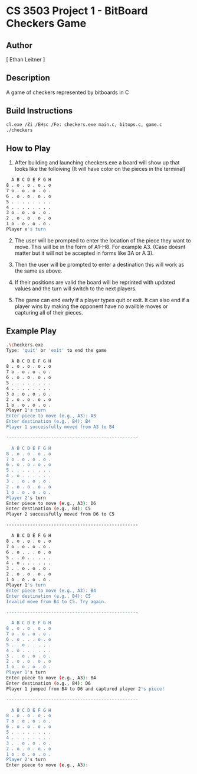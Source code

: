 # CS 3503 Project 1 - BitBoard Checkers Game

## Author
[ Ethan Leitner ]

## Description
A game of checkers represented by bitboards in C

## Build Instructions
```bash
cl.exe /Zi /EHsc /Fe: checkers.exe main.c, bitops.c, game.c
./checkers
```

## How to Play
1. After building and launching checkers.exe a board will show up that looks like the following (It will have color on the pieces in the terminal)
```bash
  A B C D E F G H
8 . o . o . o . o
7 o . o . o . o .
6 . o . o . o . o
5 . . . . . . . .
4 . . . . . . . .
3 o . o . o . o .
2 . o . o . o . o
1 o . o . o . o .
Player x's turn
```
2. The user will be prompted to enter the location of the piece they want to move. This will be in the form of A1-H8. For example A3. (Case doesnt matter but it will not be accepted in forms like 3A or A 3).

3. Then the user will be prompted to enter a destination this will work as the same as above. 

4. If their positions are valid the board will be reprinted with updated values and the turn will switch to the next players.

5. The game can end early if a player types quit or exit. It can also end if a player wins by making the opponent have no availble moves or capturing all of their pieces.

## Example Play
```bash
.\checkers.exe
Type: 'quit' or 'exit' to end the game

  A B C D E F G H
8 . o . o . o . o
7 o . o . o . o .
6 . o . o . o . o
5 . . . . . . . .
4 . . . . . . . .
3 o . o . o . o .
2 . o . o . o . o
1 o . o . o . o .
Player 1's turn
Enter piece to move (e.g., A3): A3
Enter destination (e.g., B4): B4
Player 1 successfully moved from A3 to B4

--------------------------------------------------

  A B C D E F G H
8 . o . o . o . o 
7 o . o . o . o . 
6 . o . o . o . o 
5 . . . . . . . . 
4 . o . . . . . .
3 . . o . o . o .
2 . o . o . o . o
1 o . o . o . o .
Player 2's turn
Enter piece to move (e.g., A3): D6
Enter destination (e.g., B4): C5
Player 2 successfully moved from D6 to C5

--------------------------------------------------

  A B C D E F G H
8 . o . o . o . o
7 o . o . o . o .
6 . o . . . o . o
5 . . o . . . . .
4 . o . . . . . .
3 . . o . o . o .
2 . o . o . o . o
1 o . o . o . o .
Player 1's turn
Enter piece to move (e.g., A3): B4
Enter destination (e.g., B4): C5
Invalid move from B4 to C5. Try again.

--------------------------------------------------

  A B C D E F G H
8 . o . o . o . o
7 o . o . o . o .
6 . o . . . o . o
5 . . o . . . . .
4 . o . . . . . .
3 . . o . o . o .
2 . o . o . o . o
1 o . o . o . o .
Player 1's turn
Enter piece to move (e.g., A3): B4
Enter destination (e.g., B4): D6
Player 1 jumped from B4 to D6 and captured player 2's piece!

--------------------------------------------------

  A B C D E F G H
8 . o . o . o . o
7 o . o . o . o .
6 . o . o . o . o
5 . . . . . . . .
4 . . . . . . . .
3 . . o . o . o .
2 . o . o . o . o
1 o . o . o . o .
Player 2's turn
Enter piece to move (e.g., A3):
```